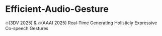 # Efficient-Audio-Gesture
🔥(3DV 2025) &amp; 🔥(AAAI 2025) Real-Time Generating Holisticly Expressive Co-speech Gestures
